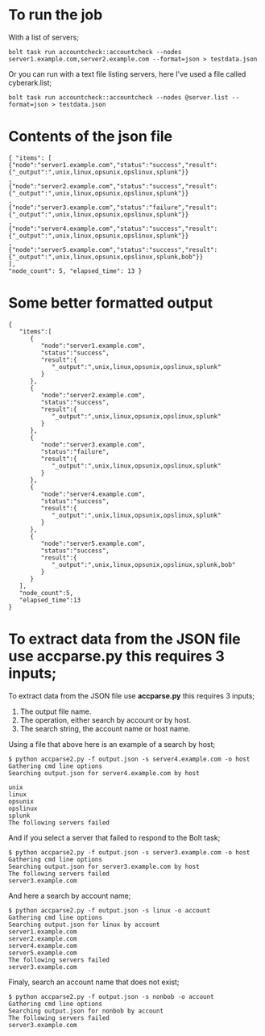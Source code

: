 # To run the job
With a list of servers;
```
bolt task run accountcheck::accountcheck --nodes server1.example.com,server2.example.com --format=json > testdata.json
```
Or you can run with a text file listing servers, here I've used a file called cyberark.list;
```
bolt task run accountcheck::accountcheck --nodes @server.list --format=json > testdata.json
```

# Contents of the json file
```
{ "items": [
{"node":"server1.example.com","status":"success","result":{"_output":",unix,linux,opsunix,opslinux,splunk"}}
,
{"node":"server2.example.com","status":"success","result":{"_output":",unix,linux,opsunix,opslinux,splunk"}}
,
{"node":"server3.example.com","status":"failure","result":{"_output":",unix,linux,opsunix,opslinux,splunk"}}
,
{"node":"server4.example.com","status":"success","result":{"_output":",unix,linux,opsunix,opslinux,splunk"}}
,
{"node":"server5.example.com","status":"success","result":{"_output":",unix,linux,opsunix,opslinux,splunk,bob"}}
],
"node_count": 5, "elapsed_time": 13 }

```

# Some better formatted output
```
{ 
   "items":[ 
      { 
         "node":"server1.example.com",
         "status":"success",
         "result":{ 
            "_output":",unix,linux,opsunix,opslinux,splunk"
         }
      },
      { 
         "node":"server2.example.com",
         "status":"success",
         "result":{ 
            "_output":",unix,linux,opsunix,opslinux,splunk"
         }
      },
      { 
         "node":"server3.example.com",
         "status":"failure",
         "result":{ 
            "_output":",unix,linux,opsunix,opslinux,splunk"
         }
      },
      { 
         "node":"server4.example.com",
         "status":"success",
         "result":{ 
            "_output":",unix,linux,opsunix,opslinux,splunk"
         }
      },
      { 
         "node":"server5.example.com",
         "status":"success",
         "result":{ 
            "_output":",unix,linux,opsunix,opslinux,splunk,bob"
         }
      }
   ],
   "node_count":5,
   "elapsed_time":13
}
```

# To extract data from the JSON file use **accparse.py** this requires 3 inputs;
To extract data from the JSON file use **accparse.py** this requires 3 inputs;
1. The output file name.
2. The operation, either search by account or by host.
3. The search string, the account name or host name.

Using a file that above here is an example of a search by host;
```
$ python accparse2.py -f output.json -s server4.example.com -o host
Gathering cmd line options
Searching output.json for server4.example.com by host

unix
linux
opsunix
opslinux
splunk
The following servers failed

```

And if you select a server that failed to respond to the Bolt task;
```
$ python accparse2.py -f output.json -s server3.example.com -o host
Gathering cmd line options
Searching output.json for server3.example.com by host
The following servers failed
server3.example.com
```
And here a search by account name;
```
$ python accparse2.py -f output.json -s linux -o account
Gathering cmd line options
Searching output.json for linux by account
server1.example.com
server2.example.com
server4.example.com
server5.example.com
The following servers failed
server3.example.com

```
Finaly, search an account name that does not exist;
```
$ python accparse2.py -f output.json -s nonbob -o account
Gathering cmd line options
Searching output.json for nonbob by account
The following servers failed
server3.example.com
```

